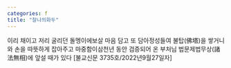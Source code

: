 ```yaml
---
categories: f
title: "찰나의화두"
---
```

이리 채이고 저리 굴리던 돌멩이에보살 마음 담고 또 담아정성들여 불탑(佛塔)을 쌓거니와 손을 따뜻하게 잡아주고 마중함이삼천년 동안 검증되어 온 부처님 법문제법무상(諸法無相)에 앞설 때가 있다 [불교신문 3735호/2022년9월27일자]
